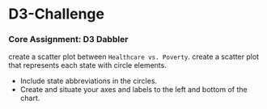# D3-Challenge
### Core Assignment: D3 Dabbler
create a scatter plot between `Healthcare vs. Poverty`.
create a scatter plot that represents each state with circle elements.
* Include state abbreviations in the circles.
* Create and situate your axes and labels to the left and bottom of the chart.

